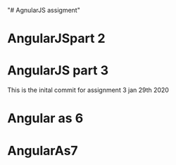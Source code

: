 "# AgnularJS assigment" 
# AngularJSpart 2
# AngularJS part 3
This is the inital commit for assignment 3 jan 29th 2020

# Angular as 6
# AngularAs7
